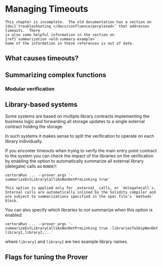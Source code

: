 Managing Timeouts
=================

```{todo}
This chapter is incomplete.  The old documentation has a section on
{doc}`troubleshooting </docs/confluence/perplexed>` that addresses timeouts.  There
is also some helpful information in the section on
{ref}`summarization <old-summary-example>`.
Some of the information in these references is out of date.
```

What causes timeouts?
---------------------

Summarizing complex functions
-----------------------------

### Modular verification

Library-based systems
---------------------
Some systems are based on multiple library contracts implementing the business logic and forwarding all storage updates to a single external contract holding the storage.

In such systems it makes sense to split the verification to operate on each library individually.

If you enconter timeouts when trying to verify the main entry point contract to the system you can check the impact of the libraries on the verification by enabling the option to automatically summarize all external library (delegate) calls as `NONDET`:
```
certoraRun ... --prover_args '-summarizeExtLibraryCallsAsNonDetPreLinking true'
```

```{note}
This option is applied only for _external_ calls, or `delegatecall`s.
Internal calls are automatically inlined by the Solidity compiler and are subject to summarizations specified in the spec file's `methods` block.
```

You can also specify which libraries to _not_ summarize when this option is enabled:
```
certoraRun ... --prover_args '-summarizeExtLibraryCallsAsNonDetPreLinking true -librariesToSkipNonDet library1,library2,...'
```
where `library1` and `library2` are two example library names.


Flags for tuning the Prover
---------------------------

